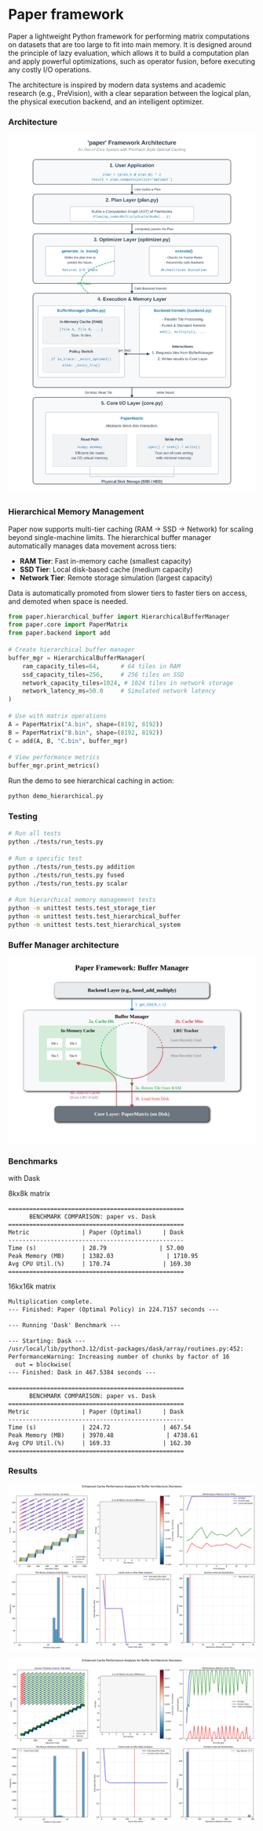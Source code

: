 # Paper framework

Paper a lightweight Python framework for performing matrix computations on datasets that are too large to fit into main memory. It is designed around the principle of lazy evaluation, which allows it to build a computation plan and apply powerful optimizations, such as operator fusion, before executing any costly I/O operations.

The architecture is inspired by modern data systems and academic research (e.g., PreVision), with a clear separation between the logical plan, the physical execution backend, and an intelligent optimizer.

### Architecture


![Framework architecture](/paper-architecture.svg "Architecture")


### Hierarchical Memory Management

Paper now supports multi-tier caching (RAM → SSD → Network) for scaling beyond single-machine limits. The hierarchical buffer manager automatically manages data movement across tiers:

- **RAM Tier**: Fast in-memory cache (smallest capacity)
- **SSD Tier**: Local disk-based cache (medium capacity)
- **Network Tier**: Remote storage simulation (largest capacity)

Data is automatically promoted from slower tiers to faster tiers on access, and demoted when space is needed.

```python
from paper.hierarchical_buffer import HierarchicalBufferManager
from paper.core import PaperMatrix
from paper.backend import add

# Create hierarchical buffer manager
buffer_mgr = HierarchicalBufferManager(
    ram_capacity_tiles=64,      # 64 tiles in RAM
    ssd_capacity_tiles=256,     # 256 tiles on SSD
    network_capacity_tiles=1024, # 1024 tiles in network storage
    network_latency_ms=50.0     # Simulated network latency
)

# Use with matrix operations
A = PaperMatrix("A.bin", shape=(8192, 8192))
B = PaperMatrix("B.bin", shape=(8192, 8192))
C = add(A, B, "C.bin", buffer_mgr)

# View performance metrics
buffer_mgr.print_metrics()
```

Run the demo to see hierarchical caching in action:

```bash
python demo_hierarchical.py
```

### Testing

```bash
# Run all tests
python ./tests/run_tests.py

# Run a specific test
python ./tests/run_tests.py addition
python ./tests/run_tests.py fused
python ./tests/run_tests.py scalar

# Run hierarchical memory management tests
python -m unittest tests.test_storage_tier
python -m unittest tests.test_hierarchical_buffer
python -m unittest tests.test_hierarchical_system
```

### Buffer Manager architecture


![Buffer manager architecture](/buffer-manager-architecture.svg "Buffer Manager")


### Benchmarks

with Dask

8kx8k matrix

```
==================================================
      BENCHMARK COMPARISON: paper vs. Dask
==================================================
Metric               | Paper (Optimal)      | Dask                
--------------------------------------------------
Time (s)             | 28.79               | 57.00
Peak Memory (MB)     | 1382.03               | 1710.95
Avg CPU Util.(%)     | 170.74               | 169.30
==================================================
```

16kx16k matrix

```
Multiplication complete.
--- Finished: Paper (Optimal Policy) in 224.7157 seconds ---

--- Running 'Dask' Benchmark ---

--- Starting: Dask ---
/usr/local/lib/python3.12/dist-packages/dask/array/routines.py:452: PerformanceWarning: Increasing number of chunks by factor of 16
  out = blockwise(
--- Finished: Dask in 467.5384 seconds ---

==================================================
      BENCHMARK COMPARISON: paper vs. Dask
==================================================
Metric               | Paper (Optimal)      | Dask                
--------------------------------------------------
Time (s)             | 224.72               | 467.54
Peak Memory (MB)     | 3970.48               | 4738.61
Avg CPU Util.(%)     | 169.33               | 162.30
==================================================
```

### Results

![eviction stress](/cache_visualization_eviction_stress_32.png "Buffer Manager")

![large analysis](/cache_visualization_large_analysis_new.png "Buffer Manager")

